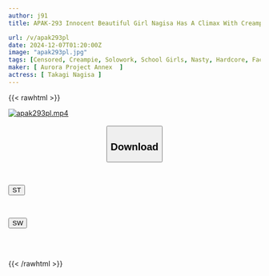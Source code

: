 ```yaml
---
author: j91
title: APAK-293 Innocent Beautiful Girl Nagisa Has A Climax With Creampie "I'm Cumming! I'm Cumming!" The Honor Student Who Has Accumulated Carnal Desires Is A Lewd Masochist Girl Who Likes Middle-aged Men! Pile Driving Cowgirl! Demonic Sex And Intense Orgasm! Lewd Climax Student Guidance Nagisa Takagi

url: /v/apak293pl
date: 2024-12-07T01:20:00Z
image: "apak293pl.jpg"
tags: [Censored, Creampie, Solowork, School Girls, Nasty, Hardcore, Facials, Acme · Orgasm	]
maker: [ Aurora Project Annex  ]
actress: [ Takagi Nagisa ]
---
```



{{< rawhtml >}}

<div class="video" data-videoid="OXOKpRK3bPuZJdO">
    <a href="javascript:;">
        <img src="/v/apak293pl/apak293pl.jpg" width="WIDTH" height="HEIGHT" alt="apak293pl.mp4" loading="lazy">
    </a>
</div>

<script type="text/javascript" src="https://j91.asia/asset/on-demand-st.js"></script>

<br>
  <link rel="stylesheet" href="https://j91.asia/asset/bs5.css">
  
  <center>
  <button class="btn btn-primary" type="button" data-bs-toggle="collapse" data-bs-target=".multi-collapse" aria-expanded="false" aria-controls="multiCollapseExample1 multiCollapseExample2"><h2>Download</h2></button></center>
</p>
<div class="row">
  <div class="col">
    <div class="collapse multi-collapse" id="multiCollapseExample1">
      <div class="card card-body">
	      	      <br>
<div class="buttons">  
<p><a href="/v/apak293pl/st.html" target="_blank"><button class="btn-hover color-3"><i class="fa fa-download"></i> ST</button></a></p></div>
    </div>
  </div>
</div>
  <div class="col">
    <div class="collapse multi-collapse" id="multiCollapseExample2">
      <div class="card card-body">
	      <br>
<div class="buttons">
<p><a href="/v/apak293pl/sw.html" target="_blank"><button class="btn-hover color-2"><i class="fa fa-download"></i> SW</button></a></p></div>
<br><br>
      </div>
    </div>
  </div>
</div>

{{< /rawhtml >}}